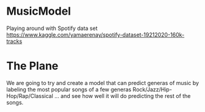 # MusicModel
Playing around with Spotify data set https://www.kaggle.com/yamaerenay/spotify-dataset-19212020-160k-tracks

# The Plane
We are going to try and create a model that can predict generas of music by labeling the most popular songs of a few generas Rock/Jazz/Hip-Hop/Rap/Classical ... and see how well it will do predicting the rest of the songs. 

